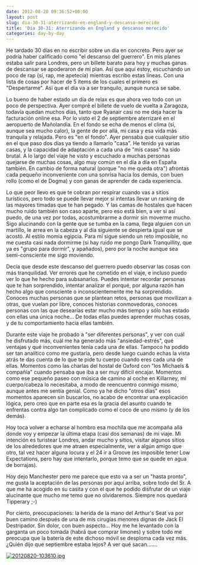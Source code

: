 ```yaml
---
date: 2012-08-20 09:36:52+00:00
layout: post
slug: dia-30-31-aterrizando-en-england-y-descanso-merecido
title: 'Día 30-31: Aterrizando en England y descanso merecido'
categories: day-by-day
---
```


He tardado 30 días en no escribir sobre un día en concreto. Pero ayer se podría haber calificado como "el descanso del guerrero". En mis planes estaba salir para Londres, pero un billete barato para hoy y muchas ganas de descansar se apoderaron de mi plan. Así que aquí estoy, escuchando un poco de rap (sí, rap, me apetecía) mientras escribo estas líneas. Con una lista de cosas por hacer de 5 ítems de los cuales el primero es "Despertarme". Así que el día va a ser tranquilo, aunque nunca se sabe.

Lo bueno de haber estado un día de relax es que ahora veo todo con un poco de perspectiva. Ayer compré el billete de vuelo de vuelta a Zaragoza, todavía quedan muchos días, tanto que Ryanair casi no me deja hacer la facturación online esa. Por lo visto el 2 de septiembre aterrizaré en el aeropuerto de Mañolandia. En el fondo se echa de menos el clima (sí, aunque sea mucho calor), la gente de por allá, mi casa y esa vida más tranquila y relajada. Pero es "en el fondo". Ayer pensaba que cualquier sitio en el que paso dos días ya tiendo a llamarlo "casa". He tenido ya varias casas, y la capacidad de adaptación a cada una de "mis casas" ha sido brutal. A lo largo del viaje he visto y escuchado a muchas personas quejarse de muchas cosas, algo muy común en el día a día en España también. En cambio de forma natural (porque "no me queda otra") afrontas cada pequeño inconveniente con una sonrisa hacia los demás, con buen rollo (como el de Dogma) y con ganas de aprender de cada experiencia.

Lo que peor llevo es que te cobran por respirar cuando vas a sitios turísticos, pero todo se puede llevar mejor si intentas llevar un ranking de las mayores timadas que te han pegado. Y las camas de hostales que hacen mucho ruido también son caso aparte, pero eso está bien, a ver si así puedo, de una vez por todas, acostumbrarme a dormir sin moverme mucho. Sigo alucinando con la gente que se tumba en la cama, llega alguien con un martillo, le arrea en la cabeza y al día siguiente se despierta igual que se acostó. Al estilo momia egipcia. Para mí sigue siendo un reto imposible, no me cuesta casi nada dormirme (si hay ruido me pongo Dark Tranquillity, que ya es "grupo para dormir", y apañados), pero por la noche aunque sea semi-consciente me sigo moviendo.

Decía que desde este descanso del guerrero puedo observar las cosas con más tranquilidad. Ver errores que he cometido en el viaje, e incluso puedo ver lo que he hecho para subsanarlos. Puedes intentar recordar personas que te han sorprendido, intentar analizar el porqué, por alguna razón han hecho algo que consciente o inconscientemente me ha sorprendido. Conoces muchas personas que se plantean retos, personas que movilizan a otras, que vuelan por libre, conoces historias conmovedoras, conoces personas con las que desearías estar mucho más tiempo y sólo has estado con ellas una única noche... De todas ellas puedes aprender muchas cosas, y de tu comportamiento hacia ellas también.

Durante este viaje he probado a "ser diferentes personas", y ver con cuál he disfrutado más, cuál me ha generado más "ansiedad-estrés", qué ventajas y qué inconvenientes tenía cada una de ellas. Tampoco ha podido ser tan analítico como me gustaría, pero desde luego cuando echas la vista atrás te das cuenta de lo que te pide tu cuerpo cuando eres cada una de ellas. Momentos como las charlas del hostal de Oxford con "los Michaels & compañía" cuando pensaba que iba a ser muy difícil encajar. Momentos como ese pequeño paseo con música de camino al coche en Killarney, mi cuerpo/cabeza lo necesitaba, a modo de reencuentro conmigo mismo, aunque antes me sentía genial. Como ya he dicho "otros días" esos momentos aparecen sin buscarlos, no acabo de encontrar una explicación lógica, pero creo que en parte esa es la gracia del asunto cuando te enfrentas contra algo tan complicado como el coco de uno mismo (y de los demás).

Hoy toca volver a echarse al hombro esa mochila que me acompaña allá donde voy y empezar la última etapa (casi dos semanas) de mi viaje. Mi intención es turistear Londres, andar mucho y sitios, visitar algunos sitios de los alrededores que me atraen especialmente, ver a algún amigo que otro, tal vez hacer alguna locura y el 24 ir a Groove (es imposible tener Low Expectations, pero hay que intentarlo, porque temo que se quede en agua de borrajas).

Hoy dejo Manchester pero me parece que esto va a ser un "hasta pronto", me gusta la aceptación de las personas por aquí arriba, sobre todo del Sr. A que me ha acogido en su casita y con el que he podido disfrutar de un viaje alucinante que mucho me temo que no olvidaremos. Siempre nos quedará Tipperary ;-)

Por cierto, preocupaciones: la herida de la mano del Arthur's Seat va por buen camino después de una de mis cirugías menores dignas de Jack El Destripador. Sin dolor, con buen aspecto... Hoy me he levantado con la garganta un poco tomada (habrá que comprar limones) y sobre todo me preocupa que la batería de este dichoso móvil se desploma cada vez más. ¿Quién dijo que septiembre estaba lejos? A ver qué sacan.......

[![20120820-103610.jpg](http://blog.migueljulian.com/wp-content/uploads/20120820-103610.jpg)](http://blog.migueljulian.com/wp-content/uploads/20120820-103610.jpg)
